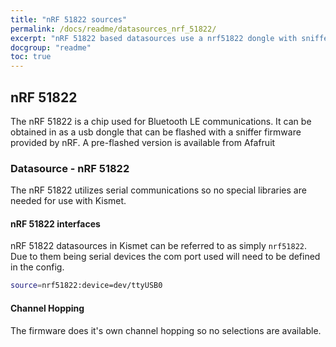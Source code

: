 ```yaml
---
title: "nRF 51822 sources"
permalink: /docs/readme/datasources_nrf_51822/
excerpt: "nRF 51822 based datasources use a nrf51822 dongle with sniffer firmware to monitor Bluetooth LE. IE Adafruit BLE Sniffer"
docgroup: "readme"
toc: true
---
```


## nRF 51822

The nRF 51822 is a chip used for Bluetooth LE communications. It can be obtained in as a usb dongle that can be flashed with a sniffer firmware provided by nRF. A pre-flashed version is available from Afafruit

### Datasource - nRF 51822

The nRF 51822 utilizes serial communications so no special libraries are needed for use with Kismet.

#### nRF 51822 interfaces

nRF 51822 datasources in Kismet can be referred to as simply `nrf51822`. Due to them being serial devices the com port used will need to be defined in the config.

```bash
source=nrf51822:device=dev/ttyUSB0
```

#### Channel Hopping

The firmware does it's own channel hopping so no selections are available.
```

